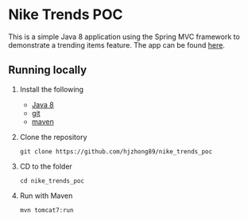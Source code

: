 # Nike Trends POC

This is a simple Java 8 application using the Spring MVC framework to demonstrate a trending items feature. The app can be found [here](http://ec2-35-167-23-125.us-west-2.compute.amazonaws.com/trends/).

## Running locally
1. Install the following
   -  [Java 8](http://www.oracle.com/technetwork/java/javase/downloads/jre8-downloads-2133155.html)
   -  [git](http://git-scm.com/)
   -  [maven](https://maven.apache.org)

2. Clone the repository

    `git clone https://github.com/hjzhong89/nike_trends_poc`

3. CD to the folder

    `cd nike_trends_poc`

4. Run with Maven

    `mvn tomcat7:run`
